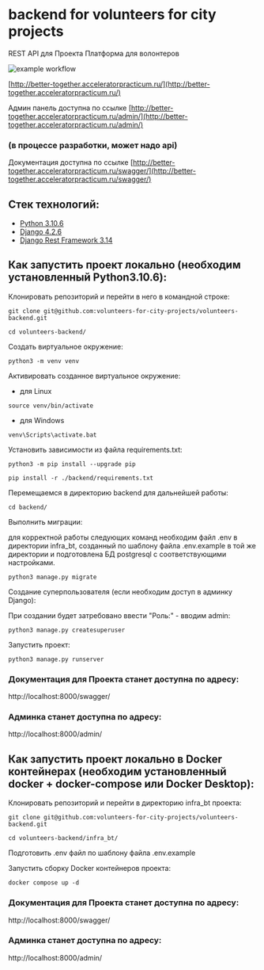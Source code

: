 # backend for volunteers for city projects
REST API для Проекта Платформа для волонтеров

![example workflow](https://github.com/volunteers-for-city-projects/volunteers-backend/actions/workflows/main.yml/badge.svg)

[http://better-together.acceleratorpracticum.ru/](http://better-together.acceleratorpracticum.ru/)

Админ панель доступна по ссылке [http://better-together.acceleratorpracticum.ru/admin/](http://better-together.acceleratorpracticum.ru/admin/)
### (в процессе разработки, может надо api)
Документация доступна по ссылке [http://better-together.acceleratorpracticum.ru/swagger/](http://better-together.acceleratorpracticum.ru/swagger/)

## Стек технологий:

* [Python 3.10.6](https://www.python.org/downloads/)
* [Django 4.2.6](https://www.djangoproject.com/download/)
* [Django Rest Framework 3.14](https://pypi.org/project/djangorestframework/#files)

## Как запустить проект локально (необходим установленный Python3.10.6):

Клонировать репозиторий и перейти в него в командной строке:

```
git clone git@github.com:volunteers-for-city-projects/volunteers-backend.git
```

```
cd volunteers-backend/
```


Cоздать виртуальное окружение:

```
python3 -m venv venv
```

Активировать созданное виртуальное окружение:

- для Linux
```
source venv/bin/activate
```

- для Windows
```
venv\Scripts\activate.bat
```

Установить зависимости из файла requirements.txt:

```
python3 -m pip install --upgrade pip
```

```
pip install -r ./backend/requirements.txt
```

Перемещаемся в директорию backend для дальнейшей работы:

```
cd backend/
```

Выполнить миграции:


для корректной работы следующих команд необходим файл .env
в директории infra_bt, созданный по шаблону файла .env.example в той же
директории и подготовлена БД postgresql с соответствующими настройками.

```
python3 manage.py migrate
```

Создание суперпользователя (если необходим доступ в админку Django):


При создании будет затребовано ввести "Роль:" - вводим admin:
```
python3 manage.py createsuperuser
```

Запустить проект:

```
python3 manage.py runserver
```


### Документация для Проекта станет доступна по адресу:

http://localhost:8000/swagger/



### Админка станет доступна по адресу:

http://localhost:8000/admin/


## Как запустить проект локально в Docker контейнерах (необходим установленный docker + docker-compose или Docker Desktop):

Клонировать репозиторий и перейти в директорию infra_bt проекта:

```
git clone git@github.com:volunteers-for-city-projects/volunteers-backend.git
```

```
cd volunteers-backend/infra_bt/
```

Подготовить .env файл по шаблону файла .env.example

Запустить сборку Docker контейнеров проекта:
```
docker compose up -d
```


### Документация для Проекта станет доступна по адресу:

http://localhost:8000/swagger/



### Админка станет доступна по адресу:

http://localhost:8000/admin/
